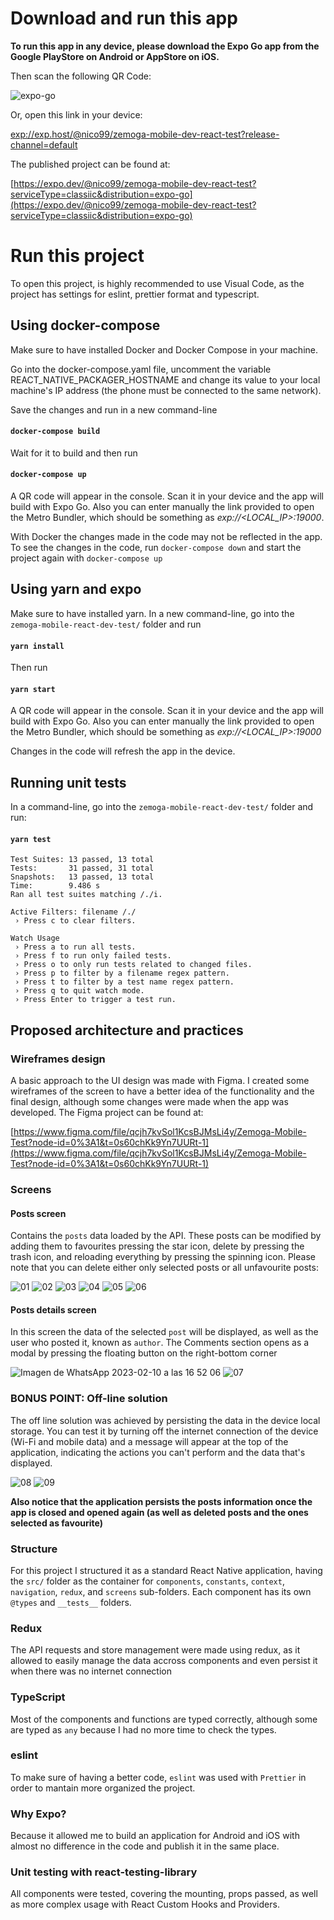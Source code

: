 # Download and run this app

**To run this app in any device, please download the Expo Go app from the Google PlayStore on Android or AppStore on iOS.**

Then scan the following QR Code:

![expo-go](https://user-images.githubusercontent.com/66321988/218197457-68ebb014-5423-4b38-830e-0bd7c02b346f.svg)

Or, open this link in your device:

[exp://exp.host/@nico99/zemoga-mobile-dev-react-test?release-channel=default](exp://exp.host/@nico99/zemoga-mobile-dev-react-test?release-channel=default)

The published project can be found at:

[https://expo.dev/@nico99/zemoga-mobile-dev-react-test?serviceType=classiic&distribution=expo-go](https://expo.dev/@nico99/zemoga-mobile-dev-react-test?serviceType=classiic&distribution=expo-go)

# Run this project

To open this project, is highly recommended to use Visual Code, as the project has settings for eslint, prettier format and typescript.

## Using docker-compose

Make sure to have installed Docker and Docker Compose in your machine.

Go into the docker-compose.yaml file, uncomment the variable REACT_NATIVE_PACKAGER_HOSTNAME and change its value to your local machine's IP address (the phone must be connected to the same network).

Save the changes and run in a new command-line

#### `docker-compose build`

Wait for it to build and then run

#### `docker-compose up`

A QR code will appear in the console. Scan it in your device and the app will build with Expo Go. Also you can enter manually the link provided to open the Metro Bundler, which should be something as *exp://<LOCAL_IP>:19000*.

With Docker the changes made in the code may not be reflected in the app. To see the changes in the code, run ```docker-compose down``` and start the project again with ```docker-compose up```

## Using yarn and expo

Make sure to have installed yarn. In a new command-line, go into the ```zemoga-mobile-react-dev-test/``` folder and run
#### ```yarn install```
Then run
#### ```yarn start```

A QR code will appear in the console. Scan it in your device and the app will build with Expo Go. Also you can enter manually the link provided to open the Metro Bundler, which should be something as *exp://<LOCAL_IP>:19000*

Changes in the code will refresh the app in the device.

## Running unit tests

In a command-line, go into the ```zemoga-mobile-react-dev-test/``` folder and run:

#### ```yarn test```

```
Test Suites: 13 passed, 13 total
Tests:       31 passed, 31 total
Snapshots:   13 passed, 13 total
Time:        9.486 s
Ran all test suites matching /./i.

Active Filters: filename /./
 › Press c to clear filters.

Watch Usage
 › Press a to run all tests.
 › Press f to run only failed tests.
 › Press o to only run tests related to changed files.
 › Press p to filter by a filename regex pattern.
 › Press t to filter by a test name regex pattern.
 › Press q to quit watch mode.
 › Press Enter to trigger a test run.
 ```

## Proposed architecture and practices

### Wireframes design

A basic approach to the UI design was made with Figma. I created some wireframes of the screen to have a better idea of the functionality and the final design, although some changes were made when the app was developed. The Figma project can be found at:

[https://www.figma.com/file/qcjh7kvSol1KcsBJMsLi4y/Zemoga-Mobile-Test?node-id=0%3A1&t=0s60chKk9Yn7UURt-1](https://www.figma.com/file/qcjh7kvSol1KcsBJMsLi4y/Zemoga-Mobile-Test?node-id=0%3A1&t=0s60chKk9Yn7UURt-1)

### Screens 

#### Posts screen

Contains the ```posts``` data loaded by the API. These posts can be modified by adding them to favourites pressing the star icon, delete by pressing the trash icon, and reloading everything by pressing the spinning icon. Please note that you can delete either only selected posts or all unfavourite posts:

![01](https://user-images.githubusercontent.com/66321988/218205675-fde7a925-4a84-44a6-99d7-19d6d8b0b8e4.jpg)
![02](https://user-images.githubusercontent.com/66321988/218205698-edcab7ae-fbaa-4952-9107-a69f82464d4a.jpg)
![03](https://user-images.githubusercontent.com/66321988/218205704-82e2515c-7805-47f8-9ef8-ba1e046d7d7c.jpg)
![04](https://user-images.githubusercontent.com/66321988/218205720-dc3ff7f3-8480-42a1-bb3d-2cf4f6992fed.jpg)
![05](https://user-images.githubusercontent.com/66321988/218205731-0e9cda59-6a83-4a64-8468-4282b05c1c8c.jpg)
![06](https://user-images.githubusercontent.com/66321988/218205733-82ac2f52-b41c-4eb3-9ddc-0db98949bd2d.jpg)

#### Posts details screen

In this screen the data of the selected ```post``` will be displayed, as well as the user who posted it, known as ```author```. The Comments section opens as a modal by pressing the floating button on the right-bottom corner 

![Imagen de WhatsApp 2023-02-10 a las 16 52 06](https://user-images.githubusercontent.com/66321988/218205845-89b9a250-0bec-4e6e-9d09-c4b15103da27.jpg)
![07](https://user-images.githubusercontent.com/66321988/218205863-019dfba4-82df-4a1c-8a1e-58032e7e62dd.jpg)


### BONUS POINT: Off-line solution

The off line solution was achieved by persisting the data in the device local storage. You can test it by turning off the internet connection of the device (Wi-Fi and mobile data) and a message will appear at the top of the application, indicating the actions you can't perform and the data that's displayed.

![08](https://user-images.githubusercontent.com/66321988/218205888-0214f172-8b5e-4200-9361-87832c6985f3.jpg)
![09](https://user-images.githubusercontent.com/66321988/218205912-eb9b424d-8555-4f5e-9e98-fdf56171e890.jpg)


**Also notice that the application persists the posts information once the app is closed and opened again (as well as deleted posts and the ones selected as favourite)**

### Structure

For this project I structured it as a standard React Native application, having the ```src/``` folder as the container for ```components```, ```constants```, ```context```, ```navigation```, ```redux```, and ```screens``` sub-folders. Each component has its own ```@types``` and ```__tests__``` folders.

### Redux

The API requests and store management were made using redux, as it allowed to easily manage the data accross components and even persist it when there was no internet connection

### TypeScript

Most of the components and functions are typed correctly, although some are typed as ```any``` because I had no more time to check the types.

### eslint

To make sure of having a better code, ```eslint``` was used with ```Prettier``` in order to mantain more organized the project.

### Why Expo?

Because it allowed me to build an application for Android and iOS with almost no difference in the code and publish it in the same place.

### Unit testing with react-testing-library

All components were tested, covering the mounting, props passed, as well as more complex usage with React Custom Hooks and Providers.
